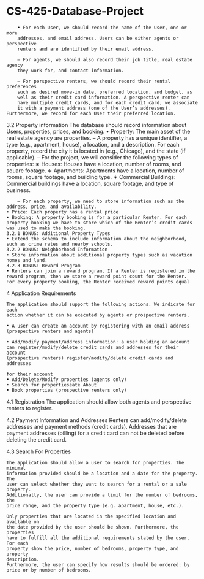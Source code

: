 # CS-425-Database-Project

		• For each User, we should record the name of the User, one or more
		addresses, and email address. Users can be either agents or perspective
		renters and are identified by their email address.
		
		– For agents, we should also record their job title, real estate agency
		they work for, and contact information.
		
		– For perspective renters, we should record their rental preferences
		such as desired move-in date, preferred location, and budget, as
		well as their credit card information. A perspective renter can
		have multiple credit cards, and for each credit card, we associate
		it with a payment address (one of the User’s addresses). Furthermore, we record for each User their preferred location.


3.2 Property information
	The database should record information about Users, properties, prices, and
	booking.
	• Property: The main asset of the real estate agency are properties.
	– A property has a unique identifier, a type (e.g., apartment, house),
	a location, and a description. For each property, record the city
	it is located in (e.g., Chicago), and the state (if applicable).
	– For the project, we will consider the following types of properties:
	∗ Houses: Houses have a location, number of rooms, and square
	footage.
	∗ Apartments: Apartments have a location, number of rooms,
	square footage, and building type.
	∗ Commercial Buildings: Commercial buildings have a location, square footage, and type of business.

		– For each property, we need to store information such as the address, price, and availability.
	• Price: Each property has a rental price
	• Booking: A property booking is for a particular Renter. For each
	property booking we have to store which of the Renter’s credit cards
	was used to make the booking.
	3.2.1 BONUS: Additional Property Types
	• Extend the schema to include information about the neighborhood,
	such as crime rates and nearby schools.
	3.2.2 BONUS: Neighborhood Information
	• Store information about additional property types such as vacation
	homes and land.
	3.2.3 BONUS: Reward Program
	• Renters can join a reward program. If a Renter is registered in the
	reward program, then we store a reward point count for the Renter.
	For every property booking, the Renter received reward points equal



4 Application Requirements

	The application should support the following actions. We indicate for each
	action whether it can be executed by agents or prospective renters.
	
	• A user can create an account by registering with an email address
	(prospective renters and agents)
	
	• Add/modify payment/address information: a user holding an account
	can register/modify/delete credit cards and addresses for their account
	(prospective renters) register/modify/delete credit cards and addresses
	
	for their account
	• Add/Delete/Modify properties (agents only)
	• Search for propertieseate About
	• Book properties (prospective renters only)

4.1 Registration
	The application should allow both agents and perspective renters to register.

4.2 Payment Information and Addresses
	Renters can add/modify/delete addresses and payment methods (credit cards).
	Addresses that are payment addresses (billing) for a credit card can not be
	deleted before deleting the credit card.


4.3 Search For Properties
	
	The application should allow a user to search for properties. The minimal
	information provided should be a location and a date for the property. The
	user can select whether they want to search for a rental or a sale property.
	Additionally, the user can provide a limit for the number of bedrooms, the
	price range, and the property type (e.g. apartment, house, etc.).

	Only properties that are located in the specified location and available on
	the date provided by the user should be shown. Furthermore, the properties
	have to fulfill all the additional requirements stated by the user. For each
	property show the price, number of bedrooms, property type, and property
	description.
	Furthermore, the user can specify how results should be ordered: by
	price or by number of bedrooms.
